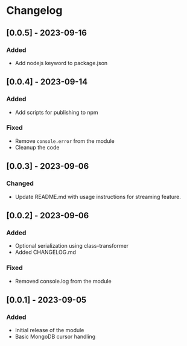# Changelog


## [0.0.5] - 2023-09-16

### Added
- Add nodejs keyword to package.json


## [0.0.4] - 2023-09-14

### Added
- Add scripts for publishing to npm

### Fixed
- Remove `console.error` from the module
- Cleanup the code


## [0.0.3] - 2023-09-06

### Changed
- Update README.md with usage instructions for streaming feature.


## [0.0.2] - 2023-09-06

### Added
- Optional serialization using class-transformer
- Added CHANGELOG.md

### Fixed
- Removed console.log from the module


## [0.0.1] - 2023-09-05

### Added
- Initial release of the module
- Basic MongoDB cursor handling
